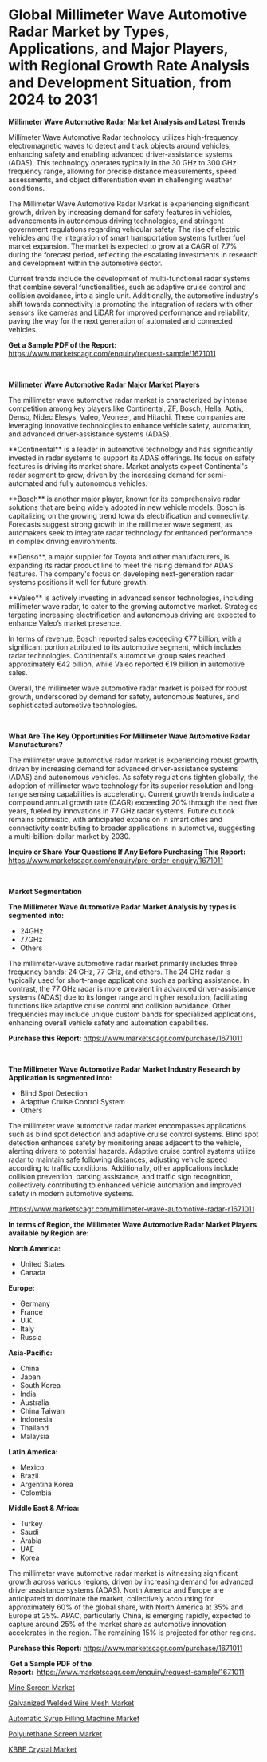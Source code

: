 <p><h1>Global Millimeter Wave Automotive Radar Market by Types, Applications, and Major Players, with Regional Growth Rate Analysis and Development Situation, from 2024 to 2031</h1></p><p><strong>Millimeter Wave Automotive Radar Market Analysis and Latest Trends</strong></p>
<p><p>Millimeter Wave Automotive Radar technology utilizes high-frequency electromagnetic waves to detect and track objects around vehicles, enhancing safety and enabling advanced driver-assistance systems (ADAS). This technology operates typically in the 30 GHz to 300 GHz frequency range, allowing for precise distance measurements, speed assessments, and object differentiation even in challenging weather conditions.</p><p>The Millimeter Wave Automotive Radar Market is experiencing significant growth, driven by increasing demand for safety features in vehicles, advancements in autonomous driving technologies, and stringent government regulations regarding vehicular safety. The rise of electric vehicles and the integration of smart transportation systems further fuel market expansion. The market is expected to grow at a CAGR of 7.7% during the forecast period, reflecting the escalating investments in research and development within the automotive sector.</p><p>Current trends include the development of multi-functional radar systems that combine several functionalities, such as adaptive cruise control and collision avoidance, into a single unit. Additionally, the automotive industry's shift towards connectivity is promoting the integration of radars with other sensors like cameras and LiDAR for improved performance and reliability, paving the way for the next generation of automated and connected vehicles.</p></p>
<p><strong>Get a Sample PDF of the Report:&nbsp;</strong> <a href="https://www.marketscagr.com/enquiry/request-sample/1671011?utm_campaign=1285&utm_medium=2&utm_source=Github&utm_content=ia&utm_term=09102024&utm_id=millimeter-wave-automotive-radar">https://www.marketscagr.com/enquiry/request-sample/1671011</a></p>
<p>&nbsp;</p>
<p><strong>Millimeter Wave Automotive Radar Major Market Players</strong></p>
<p><p>The millimeter wave automotive radar market is characterized by intense competition among key players like Continental, ZF, Bosch, Hella, Aptiv, Denso, Nidec Elesys, Valeo, Veoneer, and Hitachi. These companies are leveraging innovative technologies to enhance vehicle safety, automation, and advanced driver-assistance systems (ADAS).</p><p>**Continental** is a leader in automotive technology and has significantly invested in radar systems to support its ADAS offerings. Its focus on safety features is driving its market share. Market analysts expect Continental's radar segment to grow, driven by the increasing demand for semi-automated and fully autonomous vehicles.</p><p>**Bosch** is another major player, known for its comprehensive radar solutions that are being widely adopted in new vehicle models. Bosch is capitalizing on the growing trend towards electrification and connectivity. Forecasts suggest strong growth in the millimeter wave segment, as automakers seek to integrate radar technology for enhanced performance in complex driving environments.</p><p>**Denso**, a major supplier for Toyota and other manufacturers, is expanding its radar product line to meet the rising demand for ADAS features. The company's focus on developing next-generation radar systems positions it well for future growth.</p><p>**Valeo** is actively investing in advanced sensor technologies, including millimeter wave radar, to cater to the growing automotive market. Strategies targeting increasing electrification and autonomous driving are expected to enhance Valeo’s market presence.</p><p>In terms of revenue, Bosch reported sales exceeding €77 billion, with a significant portion attributed to its automotive segment, which includes radar technologies. Continental's automotive group sales reached approximately €42 billion, while Valeo reported €19 billion in automotive sales.</p><p>Overall, the millimeter wave automotive radar market is poised for robust growth, underscored by demand for safety, autonomous features, and sophisticated automotive technologies.</p></p>
<p>&nbsp;</p>
<p><strong>What Are The Key Opportunities For Millimeter Wave Automotive Radar Manufacturers?</strong></p>
<p><p>The millimeter wave automotive radar market is experiencing robust growth, driven by increasing demand for advanced driver-assistance systems (ADAS) and autonomous vehicles. As safety regulations tighten globally, the adoption of millimeter wave technology for its superior resolution and long-range sensing capabilities is accelerating. Current growth trends indicate a compound annual growth rate (CAGR) exceeding 20% through the next five years, fueled by innovations in 77 GHz radar systems. Future outlook remains optimistic, with anticipated expansion in smart cities and connectivity contributing to broader applications in automotive, suggesting a multi-billion-dollar market by 2030.</p></p>
<p><strong>Inquire or Share Your Questions If Any Before Purchasing This Report:</strong> <a href="https://www.marketscagr.com/enquiry/pre-order-enquiry/1671011?utm_campaign=1285&utm_medium=2&utm_source=Github&utm_content=ia&utm_term=09102024&utm_id=millimeter-wave-automotive-radar">https://www.marketscagr.com/enquiry/pre-order-enquiry/1671011</a></p>
<p>&nbsp;</p>
<p><strong>Market Segmentation</strong></p>
<p><strong>The Millimeter Wave Automotive Radar Market Analysis by types is segmented into:</strong></p>
<p><ul><li>24GHz</li><li>77GHz</li><li>Others</li></ul></p>
<p><p>The millimeter-wave automotive radar market primarily includes three frequency bands: 24 GHz, 77 GHz, and others. The 24 GHz radar is typically used for short-range applications such as parking assistance. In contrast, the 77 GHz radar is more prevalent in advanced driver-assistance systems (ADAS) due to its longer range and higher resolution, facilitating functions like adaptive cruise control and collision avoidance. Other frequencies may include unique custom bands for specialized applications, enhancing overall vehicle safety and automation capabilities.</p></p>
<p><strong>Purchase this Report:&nbsp;</strong><a href="https://www.marketscagr.com/purchase/1671011?utm_campaign=1285&utm_medium=2&utm_source=Github&utm_content=ia&utm_term=09102024&utm_id=millimeter-wave-automotive-radar">https://www.marketscagr.com/purchase/1671011</a></p>
<p>&nbsp;</p>
<p><strong>The Millimeter Wave Automotive Radar Market Industry Research by Application is segmented into:</strong></p>
<p><ul><li>Blind Spot Detection</li><li>Adaptive Cruise Control System</li><li>Others</li></ul></p>
<p><p>The millimeter wave automotive radar market encompasses applications such as blind spot detection and adaptive cruise control systems. Blind spot detection enhances safety by monitoring areas adjacent to the vehicle, alerting drivers to potential hazards. Adaptive cruise control systems utilize radar to maintain safe following distances, adjusting vehicle speed according to traffic conditions. Additionally, other applications include collision prevention, parking assistance, and traffic sign recognition, collectively contributing to enhanced vehicle automation and improved safety in modern automotive systems.</p></p>
<p><a href="https://www.marketscagr.com/millimeter-wave-automotive-radar-r1671011?utm_campaign=1285&utm_medium=2&utm_source=Github&utm_content=ia&utm_term=09102024&utm_id=millimeter-wave-automotive-radar">&nbsp;https://www.marketscagr.com/millimeter-wave-automotive-radar-r1671011</a></p>
<p><strong>In terms of Region, the Millimeter Wave Automotive Radar Market Players available by Region are:</strong></p>
<p>
    <p> <strong> North America: </strong>
        <ul>
            <li>United States</li>
            <li>Canada</li>
        </ul>
        </p> 
    <p> <strong> Europe: </strong>
        <ul>
            <li>Germany</li>
            <li>France</li>
            <li>U.K.</li>
            <li>Italy</li>
            <li>Russia</li>
        </ul>
        </p> 
    <p> <strong> Asia-Pacific: </strong>
        <ul>
            <li>China</li>
            <li>Japan</li>
            <li>South Korea</li>
            <li>India</li>
            <li>Australia</li>
            <li>China Taiwan</li>
            <li>Indonesia</li>
            <li>Thailand</li>
            <li>Malaysia</li>
        </ul>
        </p> 
    <p> <strong> Latin America: </strong>
        <ul>
            <li>Mexico</li>
            <li>Brazil</li>
            <li>Argentina Korea</li>
            <li>Colombia</li>
        </ul>
        </p> 
    <p> <strong> Middle East & Africa: </strong>
        <ul>
            <li>Turkey</li>
            <li>Saudi</li>
            <li>Arabia</li>
            <li>UAE</li>
            <li>Korea</li>
        </ul>
    </p>
    </p>
<p><p>The millimeter wave automotive radar market is witnessing significant growth across various regions, driven by increasing demand for advanced driver assistance systems (ADAS). North America and Europe are anticipated to dominate the market, collectively accounting for approximately 60% of the global share, with North America at 35% and Europe at 25%. APAC, particularly China, is emerging rapidly, expected to capture around 25% of the market share as automotive innovation accelerates in the region. The remaining 15% is projected for other regions.</p></p>
<p><strong>Purchase this Report: </strong><a href="https://www.marketscagr.com/purchase/1671011?utm_campaign=1285&utm_medium=2&utm_source=Github&utm_content=ia&utm_term=09102024&utm_id=millimeter-wave-automotive-radar">https://www.marketscagr.com/purchase/1671011</a></p>
<p>&nbsp;<strong>Get a Sample PDF of the Report:&nbsp;&nbsp;</strong><a href="https://www.marketscagr.com/enquiry/request-sample/1671011?utm_campaign=1285&utm_medium=2&utm_source=Github&utm_content=ia&utm_term=09102024&utm_id=millimeter-wave-automotive-radar">https://www.marketscagr.com/enquiry/request-sample/1671011</a></p>
<p><strong></strong></p>
<p><p><a href="https://www.linkedin.com/pulse/driving-forces-global-mine-screen-market-trends-applications-wvavc?utm_campaign=1285&utm_medium=2&utm_source=Github&utm_content=ia&utm_term=09102024&utm_id=millimeter-wave-automotive-radar">Mine Screen Market</a></p><p><a href="https://www.linkedin.com/pulse/exploring-galvanized-welded-wire-mesh-market-strategic-insights-pxfzf?utm_campaign=1285&utm_medium=2&utm_source=Github&utm_content=ia&utm_term=09102024&utm_id=millimeter-wave-automotive-radar">Galvanized Welded Wire Mesh Market</a></p><p><a href="https://www.linkedin.com/pulse/market-dynamics-future-trends-global-automatic-syrup-filling-hsvec?utm_campaign=1285&utm_medium=2&utm_source=Github&utm_content=ia&utm_term=09102024&utm_id=millimeter-wave-automotive-radar">Automatic Syrup Filling Machine Market</a></p><p><a href="https://www.linkedin.com/pulse/polyurethane-screen-market-analysis-report-global-insights-region-ivfvc?utm_campaign=1285&utm_medium=2&utm_source=Github&utm_content=ia&utm_term=09102024&utm_id=millimeter-wave-automotive-radar">Polyurethane Screen Market</a></p><p><a href="https://www.linkedin.com/pulse/global-kbbf-crystal-market-size-expected-reach-cagr-147-4e7nf?utm_campaign=1285&utm_medium=2&utm_source=Github&utm_content=ia&utm_term=09102024&utm_id=millimeter-wave-automotive-radar">KBBF Crystal Market</a></p></p>